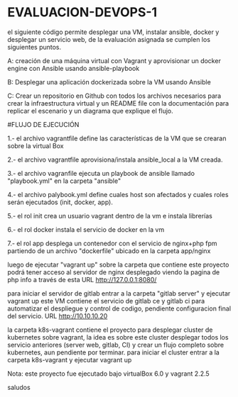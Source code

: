 # EVALUACION-DEVOPS-1

el siguiente código permite desplegar una VM, instalar ansible, docker y desplegar un servicio web, de la evaluación asignada se cumplen los siguientes puntos.


A: creación de una máquina virtual con Vagrant y aprovisionar un docker engine con Ansible usando ansible-playbook

B: Desplegar una aplicación dockerizada sobre la VM usando Ansible

C: Crear un repositorio en Github con todos los archivos necesarios para crear la infraestructura virtual y un README file con la documentación para replicar el escenario y un diagrama que explique el flujo.

#FLUJO DE EJECUCIÓN

1.-	el archivo vagrantfile define las características de la VM que se crearan sobre la virtual Box

2.- el archivo vagrantfile aprovisiona/instala ansible_local a la VM creada.

3.- el archivo vagranfile ejecuta un playbook de ansible llamado "playbook.yml" en la carpeta "ansible"

4.- el archivo palybook.yml define cuales host son afectados y cuales roles serán ejecutados (init, docker, app).

5.- el rol init crea un usuario vagrant dentro de la vm e instala librerías

6.- el rol docker instala el servicio de docker en la vm

7.- el rol app desplega un contenedor con el servicio de nginx+php fpm partiendo de un archivo "dockerfile" ubicado en la carpeta app/nginx



luego de ejecutar "vagrant up" sobre la carpeta que contiene este proyecto podrá tener acceso al servidor de nginx desplegado viendo la pagina de php info a través de esta URL http://127.0.0.1:8080/

para iniciar el servidor de gitlab entrar a la carpeta "gitlab server" y ejecutar vagrant up este VM contiene el servicio de gitlab ce y gitlab ci para automatizar el despliegue y control de codigo, pendiente configuracion final del servicio. URL http://10.10.10.20

la carpeta k8s-vagrant contiene el proyecto para desplegar cluster de kubernetes sobre vagrant, la idea es sobre este cluster desplegar todos los servicio anteriores (server web, gitlab, CI) y crear un flujo completo sobre kubernetes, aun pendiente por terminar. para iniciar el cluster entrar a la carpeta k8s-vagrant y ejecutar vagrant up

Nota: este proyecto fue ejecutado bajo virtualBox 6.0 y vagrant 2.2.5


saludos